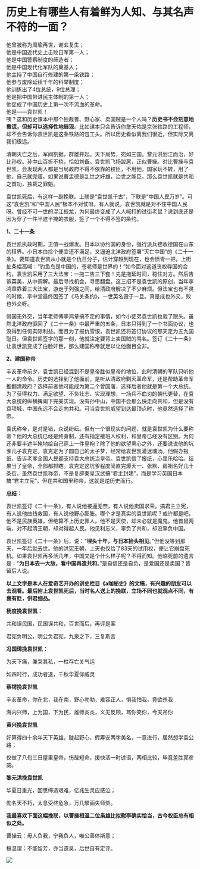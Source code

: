 # 历史上有哪些人有着鲜为人知、与其名声不符的一面？

他曾被称为周瑜再世，谢玄复生；  
他是中国近代史上击败日军第一人；  
他是中国警察制度的缔造者；  
他是中国现代化军队的奠基人；  
他主持了中国自行修建的第一条铁路；  
他参与废除延续千年的科举制度；  
他训练出了4位总统，9位总理；  
他是把中国带进民主体制的第一人；  
他促成了中国历史上第一次不流血的革命。  
他是——袁世凯！  
咦？这和历史课本中那个独裁者、野心家、卖国贼是一个人吗？**历史书不会刻意地撒谎，但却可以选择性地展现**。比如课本只会告诉你詹天佑是京张铁路的工程师，却不会告诉你袁世凯是这条铁路的包工头。所以历史看似离我们很近，但实际又离我们很远。  

清朝灭亡之后，军阀割据，群雄并起。天下局势，宛如三国。黎元洪划江而治，好比孙权。孙中山百折不挠，恰如刘备。袁世凯飞扬跋扈，正似曹操。对比曹操与袁世凯，会发现两人都是当局政府不得不依靠的权臣，不用他，国家玩不转，用了他，自己就完蛋。如果说曹孟德是乱世之奸雄，治世之能臣。那么袁世凯就是共和之首功，独裁之罪魁。  

袁世凯死后，有这样一副挽联。上联是“袁世凯千古”，下联是“中国人民万岁”。可这“袁世凯”和“中国人民”根本不对仗呀。有人就说，袁世凯就是对不住中国人民呀。曾经不可一世的混江蛟龙，为何最终变成了人人喊打的过街老鼠？说到底还是因为穿了一件半遮半掩的衣服，签了一个不得不签的条约。  

**1、二十一条**  

袁世凯执政时期，正值一战爆发。日本以协约国的身份，强行派兵接收德国在山东的租界。小日本白捡个便宜还不满足，又逼迫北洋政府签署“灭亡中国”的《二十一条》。要知道袁世凯从小就是个仇日分子，估计穿越到现在，也会愤青一把，上街扯条幅高喊：“钓鱼岛是中国的，苍老师是世界的！”如今面对这道丧权辱国的合约，袁世凯采用了三大法宝：一拖二告三下套！先是拖延时间，稳住对方。然后告诉英美，从中调解。最后寻找机会，寻思翻盘。这三招不是袁世凯的原创，当年李鸿章靠着三大法宝，游走于列强之间，给清政府解决了不少麻烦。但法宝也有不灵的时候，李中堂最终因签了《马关条约》，一世英名毁于一旦。真是成也外交，败也外交呀。

弱国无外交，当年老师傅李鸿章搞不定的事情，如今小徒弟袁世凯也栽了跟头。虽然北洋政府驱回了《二十一条》中最严重的五条，日本只得到了一个书面协议，也没得到任何实际利益。而且为了报仇雪恨，袁世凯还将签订协议的那天定为五九国耻日。但袁世凯签字的那一刻，他就注定要背上卖国贼的骂名。签订《二十一条》让袁世凯变成了白脸奸臣，那么建国称帝就足以让他面目全非。  

**2、建国称帝**

辛亥革命前夕，袁世凯已经混到不是皇帝胜似皇帝的地位，此时清朝的军队只听他一人的命令。历史的选择到了他面前，是听从清政府剿灭革命军，还是帮助革命军推翻清政府？选择前者他可能成为第二个曾国藩，选择后者他就是第一个大总统。为了获得权力、满足欲望、不负壮志、实现理想，一场兵不血刃的朝代更替，在袁大总统的纵横捭阖下完美实现。没有孙中山，中国不会那么快走向共和，但是没有袁项城，中国永远不会走向共和。可当袁世凯威望到达最顶点时，他竟然选择了称帝。

袁氏称帝，是对是错，众说纷纭。但有一个很现实的问题，就是袁世凯为什么要称帝？他的大总统已经是终身制，还有指定接班人权利，和皇帝已经没有区别。为何还非要半遮半掩地给自己穿上一件皇袍？除了他的欲望熏心之外，还要说说他的坑爹儿子袁克定。袁克定为了圆自己的太子梦，经常给袁世凯灌迷魂汤。他假办报纸，告诉老爹全国人民都支持袁大总统当皇帝。袁世凯信了报纸，心里乐哈哈。结果当了皇帝，全部都抓瞎。袁克定这坑爹程度简直完爆天一、张默、房祖名好几十条街。虽然袁世凯称帝，不是复辟秦皇汉武搞“君主封建”，而是学习英国日本搞“君主立宪”。但在共和国里称帝，这就是逆历史而行。

**总结：**

袁世凯签订《二十一条》，有人说他被逼无奈，有人说他卖国求荣。搞君主立宪，有人说他曲线救国，有人说他野心膨胀。哪个才是真实的袁世凯呢？或许都是吧，他不是民族英雄，但绝算不上历史罪人。他不是天使，却未必就是魔鬼。他首鼠两端，对不起清王朝，却对得起人民。他见利忘义，辜负了共和，却没辜负中国。

袁世凯签订《二十一条》后，说：“**埋头十年，与日本抬头相见**。”但他没等到那天，一年后就去世。他的洪宪王朝，上天也仅给了83天的试用权，便让它崩盘死机。如果袁世凯再多活几年，中国又是个什么样子呢？不得而知。他临死前的遗言是：“**为日本去一大敌，看中国再造共和**。”是自信还是自负，是爱国还是卖国？皆留后人说。

**以上文字是本人在爱奇艺开办的讲史栏目《a咖秘史》的文稿，有兴趣的朋友可以去观看。最后附上袁世凯死后，当时名人送上的挽联，立场不同也就观点不同，有褒有贬，供君细品。**

**杨度挽袁世凯：**

共和误民国，民国误共和，百世而后，再评是案

君宪负明公，明公负君宪，九泉之下，三复斯言

**冯国璋挽袁世凯：**  

为天下痛，兼哭其私，一柱存亡关气运

如四时行，成功者退，千秋华夏仰威灵

**蔡锷挽袁世凯**  

辛亥革命，你在北，我在南，野心勃勃，难容正人，惧我怕我，竟欲杀我

海内兴师，上为国，下为民，雄师炎炎，义无反顾，骂你笑你，今天吊你

**黄兴挽袁世凯**  

好算得四十余年天下英雄，陡起野心，假筹安两字美名，一意进行，居然想学袁公路；

仅做了八旬三日屋里皇帝，伤哉短命，援快活一时谚语，两相比较，毕竟差胜郭彦威。

**黎元洪挽袁世凯**  

华夏日重光，回思缔造艰难，亿兆生灵应感泣；

勋名天不朽，太息受终危急，万几擘画失师赀。

**我最喜欢下面这幅挽联，以曹操桓温二位枭雄比拟慰亭确实恰当，古今权臣总有相似之处。**

曹操云：毋人负我，宁我负人，唯公善体斯意；

桓温谓：不能留芳，亦当遗臭，后世自有定评。

![](https://pic4.zhimg.com/234c9636e2d6dc2cc917966754acb6d3_b.jpg)